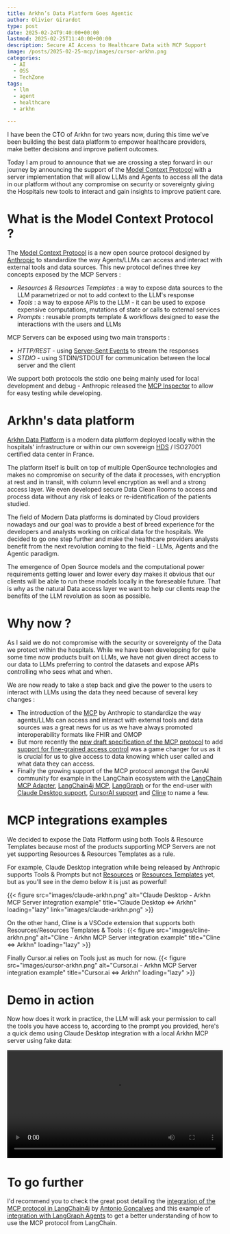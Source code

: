 ```yaml
---
title: Arkhn’s Data Platform Goes Agentic
author: Olivier Girardot
type: post
date: 2025-02-24T9:40:00+00:00
lastmod: 2025-02-25T11:40:00+00:00
description: Secure AI Access to Healthcare Data with MCP Support
image: /posts/2025-02-25-mcp/images/cursor-arkhn.png
categories:
  - AI
  - OSS
  - TechZone
tags:
  - llm
  - agent
  - healthcare
  - arkhn

---
```


I have been the CTO of Arkhn for two years now, during this time we've been building the best data platform to empower healthcare providers, make better decisions and improve patient outcomes.
<!--more-->

Today I am proud to announce that we are crossing a step forward in our journey by announcing the support of the [Model Context Protocol](https://modelcontextprotocol.io/) with a server implementation that will allow LLMs and Agents to access all the data in our platform without any compromise on security or sovereignty giving the Hospitals new tools to interact and gain insights to improve patient care.

# What is the Model Context Protocol ?

The [Model Context Protocol](https://modelcontextprotocol.io/) is a new open source protocol designed by [Anthropic](https://www.anthropic.com/) to standardize the way Agents/LLMs can access and interact with external tools and data sources. This new protocol defines three key concepts exposed by the MCP Servers :

* *Resources & Resources Templates* : a way to expose data sources to the LLM parametrized or not to add context to the LLM's response
* *Tools* : a way to expose APIs to the LLM - it can be used to expose expensive computations, mutations of state or calls to external services
* *Prompts* : reusable prompts template & workflows designed to ease the interactions with the users and LLMs

MCP Servers can be exposed using two main transports :
* *HTTP/REST* - using [Server-Sent Events](https://developer.mozilla.org/en-US/docs/Web/API/Server-sent_events) to stream the responses
* *STDIO* - using STDIN/STDOUT for communication between the local server and the client

We support both protocols the stdio one being mainly used for local development and debug - Anthropic released the [MCP Inspector](https://github.com/modelcontextprotocol/inspector) to allow for easy testing while developing.

# Arkhn's data platform

[Arkhn Data Platform](https://www.arkhn.com/en/solutions/offer) is a modern data platform deployed locally within the hospitals' infrastructure or within our own sovereign [HDS](https://esante.gouv.fr/labels-certifications/hds/certification-des-hebergeurs-de-donnees-de-sante) / ISO27001 certified data center in France.

The platform itself is built on top of multiple OpenSource technologies and makes no compromise on security of the data it processes, with encryption at rest and in transit, with column level encryption as well and a strong access layer. We even developed secure Data Clean Rooms to access and process data without any risk of leaks or re-identification of the patients studied.

The field of Modern Data platforms is dominated by Cloud providers nowadays and our goal was to provide a best of breed experience for the developers and analysts working on critical data for the hospitals. We decided to go one step further and make the healthcare providers analysts benefit from the next revolution coming to the field - LLMs, Agents and the Agentic paradigm.

The emergence of Open Source models and the computational power requirements getting lower and lower every day makes it obvious that our clients will be able to run these models locally in the foreseable future. That is why as the natural Data access layer we want to help our clients reap the benefits of the LLM revolution as soon as possible.

# Why now ?

As I said we do not compromise with the security or sovereignty of the Data we protect within the hospitals. While we have been developping for quite some time now products built on LLMs, we have not given direct access to our data to LLMs preferring to control the datasets and expose APIs controlling who sees what and when.

We are now ready to take a step back and give the power to the users to interact with LLMs using the data they need because of several key changes :

* The introduction of the [MCP](https://modelcontextprotocol.io/) by Anthropic to standardize the way agents/LLMs can access and interact with external tools and data sources was a great news for us as we have always promoted interoperability formats like FHIR and OMOP
* But more recently the [new draft specification of the MCP protocol](https://spec.modelcontextprotocol.io/specification/draft/basic/authorization/) to add [support for fine-grained access control](https://github.com/modelcontextprotocol/typescript-sdk/releases/tag/1.6.0) was a game changer for us as it is crucial for us to give access to data knowing which user called and what data they can access.
* Finally the growing support of the MCP protocol amongst the GenAI community for example in the LangChain ecosystem with the [LangChain MCP Adapter]("https://github.com/langchain-ai/langchain-mcp-adapters"), [LangChain4j MCP](https://docs.langchain4j.dev/tutorials/mcp/), [LangGraph](https://www.youtube.com/watch?v=OX89LkTvNKQ) or for the end-user with [Claude Desktop support](https://modelcontextprotocol.io/quickstart/user), [CursorAI support](https://docs.cursor.com/context/model-context-protocol) and [Cline](https://github.com/cline/mcp-marketplace) to name a few.

# MCP integrations examples
We decided to expose the Data Platform using both Tools & Resource Templates because most of the products supporting MCP Servers are not yet supporting Resources & Resources Templates as a rule.

For example, Claude Desktop integration while being released by Anthropic supports Tools & Prompts but not [Resources](https://modelcontextprotocol.io/docs/concepts/resources) or [Resources Templates](https://modelcontextprotocol.io/docs/concepts/resources#resource-templates) yet, but as you'll see in the demo below it is just as powerful!

{{< figure src="images/claude-arkhn.png" 
    alt="Claude Desktop - Arkhn MCP Server integration example" 
    title="Claude Desktop <=> Arkhn" 
    loading="lazy"
    link="images/claude-arkhn.png"
    >}}

On the other hand, Cline is a VSCode extension that supports both Resources/Resources Templates & Tools :
  {{< figure src="images/cline-arkhn.png" 
    alt="Cline - Arkhn MCP Server integration example" 
    title="Cline <=> Arkhn" 
    loading="lazy"
    >}}

Finally Cursor.ai relies on Tools just as much for now.
{{< figure src="images/cursor-arkhn.png" 
      alt="Cursor.ai - Arkhn MCP Server integration example" 
      title="Cursor.ai <=> Arkhn" 
      loading="lazy"
      >}}

<style>
.image-grid {
    display: grid;
    grid-template-columns: repeat(auto-fit, minmax(350px, 1fr));
    gap: 1rem;
    margin: 1rem 0;
}

.image-grid img {
    width: 100%;
    height: auto;
    border-radius: 2px;
}
</style>

# Demo in action
Now how does it work in practice, the LLM will ask your permission to call the tools you have access to, according to the prompt you provided, here's a quick demo using Claude Desktop integration with a local Arkhn MCP server using fake data:

<video src="videos/mcp-arkhn-demo.webm" width="100%" controls></video>

# To go further 
I'd recommend you to check the great post detailing the [integration of the MCP protocol in LangChain4j](https://www.linkedin.com/pulse/integrating-mcp-model-context-protocol-langchain4j-access-goncalves-pedze/) by [Antonio Goncalves](https://www.linkedin.com/in/agoncal/) and this example of [integration with LangGraph Agents](https://www.youtube.com/watch?v=OX89LkTvNKQ) to get a better understanding of how to use the MCP protocol from LangChain.

